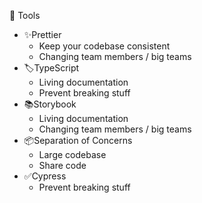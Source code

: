 🧰 Tools

- ✨Prettier
  - Keep your codebase consistent
  - Changing team members / big teams
- 🏷️TypeScript
  - Living documentation
  - Prevent breaking stuff
- 📚Storybook
  - Living documentation
  - Changing team members / big teams
- 📦Separation of Concerns
  - Large codebase
  - Share code
- ✅Cypress
  - Prevent breaking stuff
